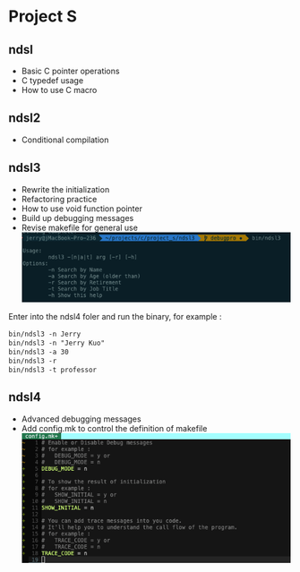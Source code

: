 # Project S
## ndsl
- Basic C pointer operations
- C typedef usage
- How to use C macro
## ndsl2
- Conditional compilation
## ndsl3
- Rewrite the initialization
- Refactoring practice
- How to use void function pointer
- Build up debugging messages
- Revise makefile for general use
![screencast](doc/ndsl3/ndsl3_usage.png)

Enter into the ndsl4 foler and run the binary, for example :

    bin/ndsl3 -n Jerry
    bin/ndsl3 -n "Jerry Kuo"
    bin/ndsl3 -a 30
    bin/ndsl3 -r
    bin/ndsl3 -t professor

## ndsl4
- Advanced debugging messages
- Add config.mk to control the definition of makefile
![screencast](doc/ndsl4/ndsl4_config_mk.png)
